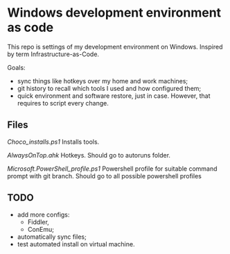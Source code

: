 # Windows development environment as code
This repo is settings of my development environment on Windows. Inspired by term Infrastructure-as-Code.

Goals:
- sync things like hotkeys over my home and work machines;
- git history to recall which tools I used and how configured them;
- quick environment and software restore, just in case.
However, that requires to script every change.

## Files
_Choco_installs.ps1_
Installs tools.

_AlwaysOnTop.ahk_
Hotkeys. Should go to autoruns folder.

_Microsoft.PowerShell_profile.ps1_
Powershell profile for suitable command prompt with git branch. Should go to all possible powershell profiles

## TODO
- add more configs:
    - Fiddler,
    - ConEmu;
- automatically sync files;
- test automated install on virtual machine.

